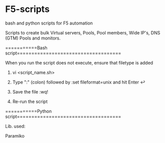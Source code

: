 # F5-scripts
bash and python scripts for F5 automation

Scripts to create bulk Virtual servers, Pools, Pool members, Wide IP's, DNS (GTM) Pools and monitors.

===========Bash script====================================

When you run the script does not execute, ensure that filetype is added


1. vi <script_name.sh>

2. Type ":" (colon) followed by    :set fileformat=unix  and hit Enter ↩ 

4. Save the file  :wq!

5. Re-run the script
                
===========Python script====================================

Lib. used:

Paramiko
